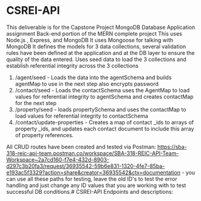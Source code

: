 # CSREI-API

This deliverable is for the Capstone Project MongoDB Database Application assignment Back-end portion of the MERN complete project
This uses  Node.js , Express, and MongoDB
It uses Mongoose for talking with MongoDB
It defines the models for 3 data collections, several validation rules have been defined at the application and at the DB layer to ensure the quality of the data entered.
Uses seed data to load the 3 collections and establish referential integrity across the 3 collections

1. /agent/seed - Loads the data into the agentSchema and builds agentMap to use in the next step also encrypts password
2. /contact/seed - Loads the contactSchema uses the AgentMap to load values for referential integrity to agentSchema and creates contactMap for the next step
3. /property/seed - loads propertySchema and uses the contactMap to load values for referential integrity to contactSchema
4. /contact/update-properties - Creates a map of contact \_ids to arrays of property \_ids, and updates each contact document to include this array of property references.


All CRUD routes have been created and tested via Postman: https://sba-318-reic-api-team.postman.co/workspace/SBA-318-REIC-API-Team-Workspace~2a7cd160-f7e4-432d-8903-d297c3b20fa3/request/36935542-59b6e831-1320-4fe7-85ba-e193ac5f3329?action=share&creator=36935542&ctx=documentation - you can use all these paths for testing, leave the old ID's to test the error handling and just change any ID values that you are working with to test successful DB conditions.# CSREI-API
Endpoints and descriptions: